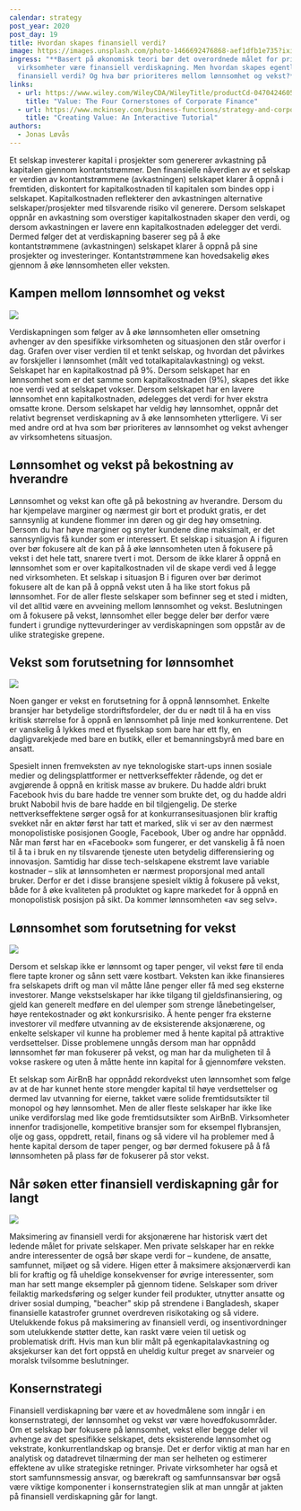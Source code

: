 ```yaml
---
calendar: strategy
post_year: 2020
post_day: 19
title: Hvordan skapes finansiell verdi?
image: https://images.unsplash.com/photo-1466692476868-aef1dfb1e735?ixid=MXwxMjA3fDB8MHxwaG90by1wYWdlfHx8fGVufDB8fHw%3D&ixlib=rb-1.2.1&auto=format&fit=crop&w=1500&q=80
ingress: "**Basert på økonomisk teori bør det overordnede målet for private
  virksomheter være finansiell verdiskapning. Men hvordan skapes egentlig
  finansiell verdi? Og hva bør prioriteres mellom lønnsomhet og vekst?**"
links:
  - url: https://www.wiley.com/WileyCDA/WileyTitle/productCd-0470424605,descCd-buy.html
    title: "Value: The Four Cornerstones of Corporate Finance"
  - url: https://www.mckinsey.com/business-functions/strategy-and-corporate-finance/our-insights/creating-value-an-interactive-tutorial
    title: "Creating Value: An Interactive Tutorial"
authors:
  - Jonas Løvås
---
```

Et selskap investerer kapital i prosjekter som genererer avkastning på kapitalen gjennom kontantstrømmer. Den finansielle nåverdien av et selskap er verdien av kontantstrømmene (avkastningen) selskapet klarer å oppnå i fremtiden, diskontert for kapitalkostnaden til kapitalen som bindes opp i selskapet. Kapitalkostnaden reflekterer den avkastningen alternative selskaper/prosjekter med tilsvarende risiko vil generere. Dersom selskapet oppnår en avkastning som overstiger kapitalkostnaden skaper den verdi, og dersom avkastningen er lavere enn kapitalkostnaden ødelegger det verdi. Dermed følger det at verdiskapning baserer seg på å øke kontantstrømmene (avkastningen) selskapet klarer å oppnå på sine prosjekter og investeringer. Kontantstrømmene kan hovedsakelig økes gjennom å øke lønnsomheten eller veksten. 

## Kampen mellom lønnsomhet og vekst

![](/assets/verdiskapning.png)

Verdiskapningen som følger av å øke lønnsomheten eller omsetning avhenger av den spesifikke virksomheten og situasjonen den står overfor i dag. Grafen over viser verdien til et tenkt selskap, og hvordan det påvirkes av forskjeller i lønnsomhet (målt ved totalkapitalavkastning) og vekst. Selskapet har en kapitalkostnad på 9%. Dersom selskapet har en lønnsomhet som er det samme som kapitalkostnaden (9%), skapes det ikke noe verdi ved at selskapet vokser. Dersom selskapet har en lavere lønnsomhet enn kapitalkostnaden, ødelegges det verdi for hver ekstra omsatte krone. Dersom selskapet har veldig høy lønnsomhet, oppnår det relativt begrenset verdiskapning av å øke lønnsomheten ytterligere. Vi ser med andre ord at hva som bør prioriteres av lønnsomhet og vekst avhenger av virksomhetens situasjon. 

## Lønnsomhet og vekst på bekostning av hverandre

Lønnsomhet og vekst kan ofte gå på bekostning av hverandre. Dersom du har kjempelave marginer og nærmest gir bort et produkt gratis, er det sannsynlig at kundene flommer inn døren og gir deg høy omsetning. Dersom du har høye marginer og snyter kundene dine maksimalt, er det sannsynligvis få kunder som er interessert. Et selskap i situasjon A i figuren over bør fokusere alt de kan på å øke lønnsomheten uten å fokusere på vekst i det hele tatt, snarere tvert i mot. Dersom de ikke klarer å oppnå en lønnsomhet som er over kapitalkostnaden vil de skape verdi ved å legge ned virksomheten. Et selskap i situasjon B i figuren over bør derimot fokusere alt de kan på å oppnå vekst uten å ha like stort fokus på lønnsomhet. For de aller fleste selskaper som befinner seg et sted i midten, vil det alltid være en avveining mellom lønnsomhet og vekst. Beslutningen om å fokusere på vekst, lønnsomhet eller begge deler bør derfor være fundert i grundige nyttevurderinger av verdiskapningen som oppstår av de ulike strategiske grepene. 

## Vekst som forutsetning for lønnsomhet

![](/assets/techs.jpg)

Noen ganger er vekst en forutsetning for å oppnå lønnsomhet. Enkelte bransjer har betydelige stordriftsfordeler, der du er nødt til å ha en viss kritisk størrelse for å oppnå en lønnsomhet på linje med konkurrentene. Det er vanskelig å lykkes med et flyselskap som bare har ett fly, en dagligvarekjede med bare en butikk, eller et bemanningsbyrå med bare en ansatt. 

Spesielt innen fremveksten av nye teknologiske start-ups innen sosiale medier og delingsplattformer er nettverkseffekter rådende, og det er avgjørende å oppnå en kritisk masse av brukere. Du hadde aldri brukt Facebook hvis du bare hadde tre venner som brukte det, og du hadde aldri brukt Nabobil hvis de bare hadde en bil tilgjengelig. De sterke nettverkseffektene sørger også for at konkurransesituasjonen blir kraftig svekket når en aktør først har tatt et marked, slik vi ser av den nærmest monopolistiske posisjonen Google, Facebook, Uber og andre har oppnådd. Når man først har en «Facebook» som fungerer, er det vanskelig å få noen til å ta i bruk en ny tilsvarende tjeneste uten betydelig differensiering og innovasjon. Samtidig har disse tech-selskapene ekstremt lave variable kostnader – slik at lønnsomheten er nærmest proporsjonal med antall bruker. Derfor er det i disse bransjene spesielt viktig å fokusere på vekst, både for å øke kvaliteten på produktet og kapre markedet for å oppnå en monopolistisk posisjon på sikt. Da kommer lønnsomheten «av seg selv». 

## Lønnsomhet som forutsetning for vekst

![](/assets/tradd.jpg)

Dersom et selskap ikke er lønnsomt og taper penger, vil vekst føre til enda flere tapte kroner og sånn sett være kostbart. Veksten kan ikke finansieres fra selskapets drift og man vil måtte låne penger eller få med seg eksterne investorer. Mange vekstselskaper har ikke tilgang til gjeldsfinansiering, og gjeld kan generelt medføre en del ulemper som strenge lånebetingelser, høye rentekostnader og økt konkursrisiko. Å hente penger fra eksterne investorer vil medføre utvanning av de eksisterende aksjonærene, og enkelte selskaper vil kunne ha problemer med å hente kapital på attraktive verdsettelser. Disse problemene unngås dersom man har oppnådd lønnsomhet før man fokuserer på vekst, og man har da muligheten til å vokse raskere og uten å måtte hente inn kapital for å gjennomføre veksten. 

Et selskap som AirBnB har oppnådd rekordvekst uten lønnsomhet som følge av at de har kunnet hente store mengder kapital til høye verdsettelser og dermed lav utvanning for eierne, takket være solide fremtidsutsikter til monopol og høy lønnsomhet. Men de aller fleste selskaper har ikke like unike verdiforslag med like gode fremtidsutsikter som AirBnB. Virksomheter innenfor tradisjonelle, kompetitive bransjer som for eksempel flybransjen, olje og gass, oppdrett, retail, finans og så videre vil ha problemer med å hente kapital dersom de taper penger, og bør dermed fokusere på å få lønnsomheten på plass før de fokuserer på stor vekst.  

## Når søken etter finansiell verdiskapning går for langt

![](/assets/forurensing.jpg)

Maksimering av finansiell verdi for aksjonærene har historisk vært det ledende målet for private selskaper. Men private selskaper har en rekke andre interessenter de også bør skape verdi for – kundene, de ansatte, samfunnet, miljøet og så videre. Higen etter å maksimere aksjonærverdi kan bli for kraftig og få uheldige konsekvenser for øvrige interessenter, som man har sett mange eksempler på gjennom tidene. Selskaper som driver feilaktig markedsføring og selger kunder feil produkter, utnytter ansatte og driver sosial dumping, "beacher" skip på strendene i Bangladesh, skaper finansielle katastrofer grunnet overdreven risikotaking og så videre. Utelukkende fokus på maksimering av finansiell verdi, og insentivordninger som utelukkende støtter dette, kan raskt være veien til uetisk og problematisk drift. Hvis man kun blir målt på egenkapitalavkastning og aksjekurser kan det fort oppstå en uheldig kultur preget av snarveier og moralsk tvilsomme beslutninger.  

## Konsernstrategi

Finansiell verdiskapning bør være et av hovedmålene som inngår i en konsernstrategi, der lønnsomhet og vekst vør være hovedfokusområder. Om et selskap bør fokusere på lønnsomhet, vekst eller begge deler vil avhenge av det spesifikke selskapet, dets eksisterende lønnsomhet og vekstrate, konkurrentlandskap og bransje. Det er derfor viktig at man har en analytisk og datadrevet tilnærming der man ser helheten og estimerer effektene av ulike strategiske retninger. Private virksomheter har også et stort samfunnsmessig ansvar, og bærekraft og samfunnsansvar bør også være viktige komponenter i konsernstrategien slik at man unngår at jakten på finansiell verdiskapning går for langt.